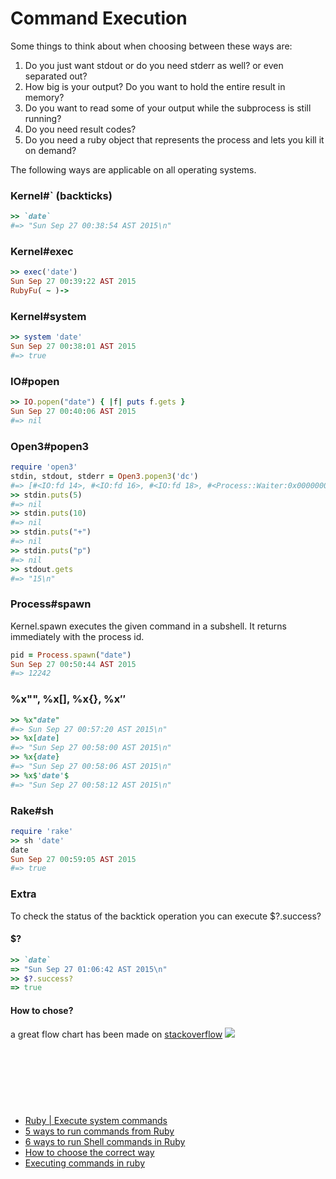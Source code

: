 # Command Execution

Some things to think about when choosing between these ways are:
1. Do you just want stdout or do you need stderr as well? or even separated out?
2. How big is your output? Do you want to hold the entire result in memory?
3. Do you want to read some of your output while the subprocess is still running?
4. Do you need result codes?
5. Do you need a ruby object that represents the process and lets you kill it on demand?


The following ways are applicable on all operating systems. 


### Kernel#` (backticks)
```ruby
>> `date`
#=> "Sun Sep 27 00:38:54 AST 2015\n"
```

### Kernel#exec
```ruby
>> exec('date')
Sun Sep 27 00:39:22 AST 2015
RubyFu( ~ )-> 
```

### Kernel#system
```ruby
>> system 'date'
Sun Sep 27 00:38:01 AST 2015
#=> true
```


### IO#popen
```ruby
>> IO.popen("date") { |f| puts f.gets }
Sun Sep 27 00:40:06 AST 2015
#=> nil
```


### Open3#popen3
```ruby
require 'open3'
stdin, stdout, stderr = Open3.popen3('dc') 
#=> [#<IO:fd 14>, #<IO:fd 16>, #<IO:fd 18>, #<Process::Waiter:0x00000002f68bd0 sleep>]
>> stdin.puts(5)
#=> nil
>> stdin.puts(10)
#=> nil
>> stdin.puts("+")
#=> nil
>> stdin.puts("p")
#=> nil
>> stdout.gets
#=> "15\n"
```


### Process#spawn
Kernel.spawn executes the given command in a subshell. It returns immediately with the process id.
```ruby
pid = Process.spawn("date")
Sun Sep 27 00:50:44 AST 2015
#=> 12242
```

### %x"", %x[], %x{}, %x$''$ 

```ruby
>> %x"date"
#=> Sun Sep 27 00:57:20 AST 2015\n"
>> %x[date]
#=> "Sun Sep 27 00:58:00 AST 2015\n"
>> %x{date}
#=> "Sun Sep 27 00:58:06 AST 2015\n"
>> %x$'date'$
#=> "Sun Sep 27 00:58:12 AST 2015\n"
```

### Rake#sh
```ruby
require 'rake'
>> sh 'date'
date
Sun Sep 27 00:59:05 AST 2015
#=> true
```

### Extra
To check the status of the backtick operation you can execute $?.success?
#### $?
```ruby
>> `date`
=> "Sun Sep 27 01:06:42 AST 2015\n"
>> $?.success?
=> true
```

#### How to chose?
a great flow chart has been made on [stackoverflow](http://stackoverflow.com/a/37329716/967283) 
![](../images/module02/cmd_exec_chart.png)


















<br><br><br>
---
- [Ruby | Execute system commands](http://king-sabri.net/?p=2553)
- [5 ways to run commands from Ruby](http://mentalized.net/journal/2010/03/08/5-ways-to-run-commands-from-ruby/)
- [6 ways to run Shell commands in Ruby](http://tech.natemurray.com/2007/03/ruby-shell-commands.html)
- [How to choose the correct way](http://stackoverflow.com/a/4413/967283)
- [Executing commands in ruby](http://blog.bigbinary.com/2012/10/18/backtick-system-exec-in-ruby.html)
